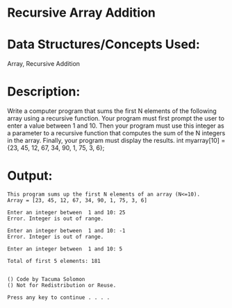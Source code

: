 
Recursive Array Addition
========================


Data Structures/Concepts Used:
==============================
Array, Recursive Addition


Description:
============
Write a computer program that sums the first N elements of the following array using a recursive function.
Your program must first prompt the user to enter a value between 1 and 10. Then your program must use this integer as a parameter to a recursive function that computes the sum of the N integers in the array. 
Finally, your program must display the results.
int myarray[10] = {23, 45, 12, 67, 34, 90, 1, 75, 3, 6};


Output:
=======
	This program sums up the first N elements of an array (N<=10).
	Array = [23, 45, 12, 67, 34, 90, 1, 75, 3, 6]
	
	Enter an integer between  1 and 10: 25
	Error. Integer is out of range.
	
	Enter an integer between  1 and 10: -1
	Error. Integer is out of range.
	
	Enter an integer between  1 and 10: 5
	
	Total of first 5 elements: 181
	
	
	() Code by Tacuma Solomon
	() Not for Redistribution or Reuse.
	
	Press any key to continue . . . .